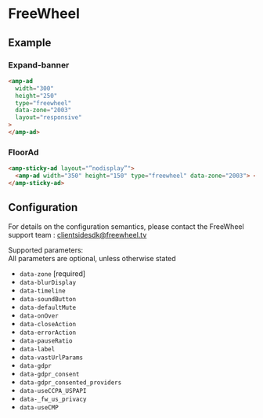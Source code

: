 # FreeWheel

## Example

### Expand-banner

```html
<amp-ad
  width="300"
  height="250"
  type="freewheel"
  data-zone="2003"
  layout="responsive"
>
</amp-ad>
```

### FloorAd

```html
<amp-sticky-ad layout="”nodisplay”">
  <amp-ad width="350" height="150" type="freewheel" data-zone="2003"> </amp-ad>
</amp-sticky-ad>
```

## Configuration

For details on the configuration semantics, please contact the FreeWheel support team : clientsidesdk@freewheel.tv

Supported parameters:  
All parameters are optional, unless otherwise stated

-   `data-zone` [required]
-   `data-blurDisplay`
-   `data-timeline`
-   `data-soundButton`
-   `data-defaultMute`
-   `data-onOver`
-   `data-closeAction`
-   `data-errorAction`
-   `data-pauseRatio`
-   `data-label`
-   `data-vastUrlParams`
-   `data-gdpr`
-   `data-gdpr_consent`
-   `data-gdpr_consented_providers`
-   `data-useCCPA_USPAPI`
-   `data-_fw_us_privacy`
-   `data-useCMP`
